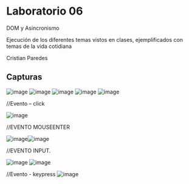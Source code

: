 
# Laboratorio 06 
DOM y Asincronismo


Ejecución de los diferentes temas vistos en clases, ejemplificados con temas de la vida cotidiana

Cristian Paredes

## Capturas
![image](https://github.com/cristian-simba/dom-async/assets/117742977/7ac2881c-f910-4395-ab32-fd11611659c0)
![image](https://github.com/cristian-simba/dom-async/assets/117742977/9d32ae36-31f7-4b5f-a9c6-b49ec56b7ab3)
![image](https://github.com/cristian-simba/dom-async/assets/117742977/59dd1f59-75c7-4254-a99f-2e9459918428)
![image](https://github.com/cristian-simba/dom-async/assets/117742977/102535dd-8ea4-40d1-86f3-7bd36d4ddb55)
![image](https://github.com/cristian-simba/dom-async/assets/117742977/3654801f-a96e-4f41-82c6-087458915826)


//Evento – click

![image](https://github.com/Cristiann-Paredes/DOm/assets/117744113/50ec11f3-74c1-4490-80f3-2b465f9cbb6e)

//EVENTO MOUSEENTER

![image](https://github.com/Cristiann-Paredes/DOm/assets/117744113/5a0ed10f-c2c0-4fdc-81d6-9ced01ba0fc8)![image](https://github.com/Cristiann-Paredes/DOm/assets/117744113/4e6921fb-1cda-4f32-bef1-bce2ae4347da)

//EVENTO INPUT.

![image](https://github.com/Cristiann-Paredes/DOm/assets/117744113/ee3278ff-4e9e-45e6-9b93-77ef990a5dd1)
![image](https://github.com/Cristiann-Paredes/DOm/assets/117744113/97819620-9590-416c-bcbc-18f4d9b4de5c)

//Evento - keypress
![image](https://github.com/Cristiann-Paredes/DOm/assets/117744113/afb22162-8e89-46e4-a7df-e7d1287a06b6)



